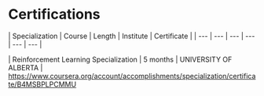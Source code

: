 # Certifications

| Specialization  | Course  | Length | Institute | Certificate | 
| --- | --- | --- | ---  | --- | --- |

| Reinforcement Learning Specialization | 5 months | UNIVERSITY OF ALBERTA | https://www.coursera.org/account/accomplishments/specialization/certificate/B4MSBPLPCMMU
